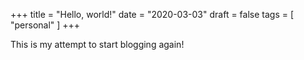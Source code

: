 
+++
title = "Hello, world!"
date = "2020-03-03"
draft = false
tags = [ "personal" ]
+++

This is my attempt to start blogging again!
